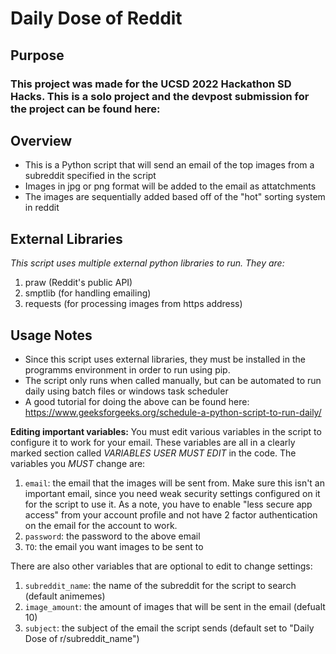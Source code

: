 # Daily Dose of Reddit
## Purpose

### This project was made for the UCSD 2022 Hackathon SD Hacks. This is a solo project and the devpost submission for the project can be found here: 

## Overview
* This is a Python script that will send an email of the top images from a subreddit specified in the script
* Images in jpg or png format will be added to the email as attatchments
* The images are sequentially added based off of the "hot" sorting system in reddit

## External Libraries
*This script uses multiple external python libraries to run. They are:*
1. praw (Reddit's public API)
2. smptlib (for handling emailing)
3. requests (for processing images from https address)

## Usage Notes
* Since this script uses external libraries, they must be installed in the programms environment in order to run using pip.
* The script only runs when called manually, but can be automated to run daily using batch files or windows task scheduler
* A good tutorial for doing the above can be found here: https://www.geeksforgeeks.org/schedule-a-python-script-to-run-daily/

**Editing important variables:**
You must edit various variables in the script to configure it to work for your email. These variables are all in a clearly marked section called _VARIABLES USER MUST EDIT_ in the code. The variables you *MUST* change are:
1. ```email```: the email that the images will be sent from. Make sure this isn't an important email, since you need weak security settings configured on it for the script to use it. As a note, you have to enable "less secure app access" from your account profile and not have 2 factor authentication on the email for the account to work.
2. ```password```: the password to the above email
3. ```TO```: the email you want images to be sent to

There are also other variables that are optional to edit to change settings:
1. ```subreddit_name```: the name of the subreddit for the script to search (default animemes)
2. ```image_amount```: the amount of images that will be sent in the email (defualt 10)
3. ```subject```: the subject of the email the script sends (default set to "Daily Dose of r/subreddit_name")


